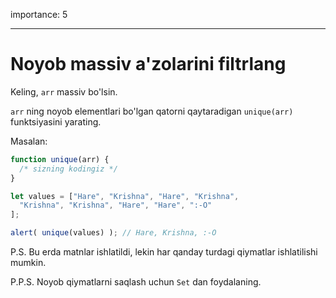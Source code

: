 importance: 5

---

# Noyob massiv a'zolarini filtrlang

Keling, `arr` massiv bo'lsin.

`arr` ning noyob elementlari bo'lgan qatorni qaytaradigan `unique(arr)` funktsiyasini yarating.

Masalan:

```js
function unique(arr) {
  /* sizning kodingiz */
}

let values = ["Hare", "Krishna", "Hare", "Krishna",
  "Krishna", "Krishna", "Hare", "Hare", ":-O"
];

alert( unique(values) ); // Hare, Krishna, :-O
```

P.S. Bu erda matnlar ishlatildi, lekin har qanday turdagi qiymatlar ishlatilishi mumkin.

P.P.S. Noyob qiymatlarni saqlash uchun `Set` dan foydalaning.
